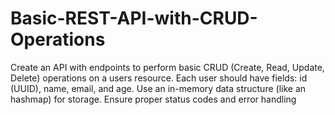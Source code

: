 # Basic-REST-API-with-CRUD-Operations
Create an API with endpoints to perform basic CRUD (Create, Read, Update, Delete) operations on a users resource. Each user should have fields: id (UUID), name, email, and age. Use an in-memory data structure (like an hashmap) for storage. Ensure proper status codes and error handling
